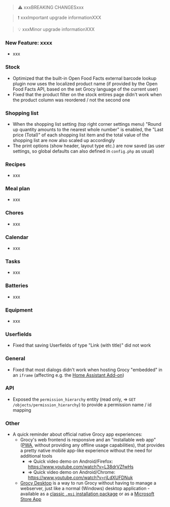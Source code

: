 > ⚠️ xxxBREAKING CHANGESxxx

> ❗ xxxImportant upgrade informationXXX

> 💡 xxxMinor upgrade informationXXX

### New Feature: xxxx

- xxx

### Stock

- Optimized that the built-in Open Food Facts external barcode lookup plugin now uses the localized product name (if provided by the Open Food Facts API, based on the set Grocy language of the current user)
- Fixed that the product filter on the stock entires page didn't work when the product column was reordered / not the second one

### Shopping list

- When the shopping list setting (top right corner settings menu) "Round up quantity amounts to the nearest whole number" is enabled, the "Last price (Total)" of each shopping list item and the total value of the shopping list are now also scaled up accordingly
- The print options (show header, layout type etc.) are now saved (as user settings, so global defaults can also defined in `config.php` as usual)

### Recipes

- xxx

### Meal plan

- xxx

### Chores

- xxx

### Calendar

- xxx

### Tasks

- xxx

### Batteries

- xxx

### Equipment

- xxx

### Userfields

- Fixed that saving Userfields of type "Link (with title)" did not work

### General

- Fixed that most dialogs didn't work when hosting Grocy "embedded" in an `iframe` (affecting e.g. the [Home Assistant Add-on](https://github.com/hassio-addons/addon-grocy))

### API

- Exposed the `permission_hierarchy` entity (read only, => `GET /objects/permission_hierarchy`) to provide a permission name / id mapping

### Other
- A quick reminder about official native Grocy app experiences:
  - Grocy's web frontend is responsive and an "installable web app" ([PWA](https://en.wikipedia.org/wiki/Progressive_web_app), without providing any offline usage capabilities), that provides a pretty native mobile app-like experience without the need for additional tools
    - => Quick video demo on Android/Firefox: https://www.youtube.com/watch?v=L38drVZfwHs
    - => Quick video demo on Android/Chrome: https://www.youtube.com/watch?v=rjLdXUFDNuk
  - [Grocy Desktop](https://github.com/grocy/grocy-desktop) is a way to run Grocy without having to manage a webserver, just like a normal (Windows) desktop application - available as a [classic `.msi` installation package](https://releases.grocy.info/latest-desktop) or as a [Microsoft Store App](https://apps.microsoft.com/detail/9NWB1TRNNKSF)
